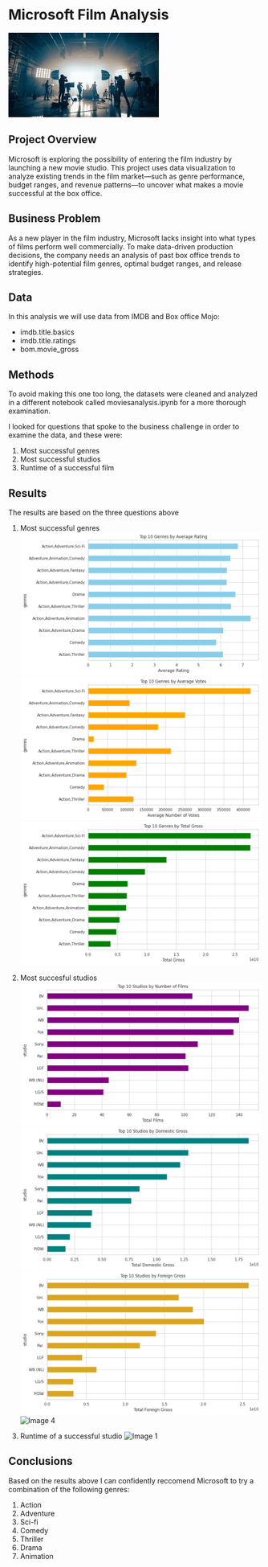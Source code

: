 
# Microsoft Film Analysis
![Film](https://github.com/Anthony-M-63/Microsoft-Project1/blob/4e020b6d8525d511480fd15f0104cfee401f9813/download.jpeg)
## Project Overview
Microsoft is exploring the possibility of entering the film industry by launching a new movie studio. This project uses data visualization to analyze existing trends in the film market—such as genre performance, budget ranges, and revenue patterns—to uncover what makes a movie successful at the box office.
## Business Problem
As a new player in the film industry, Microsoft lacks insight into what types of films perform well commercially. To make data-driven production decisions, the company needs an analysis of past box office trends to identify high-potential film genres, optimal budget ranges, and release strategies.
## Data
In this analysis we will use data from IMDB and Box office Mojo:
* imdb.title.basics
* imdb.title.ratings
* bom.movie_gross
## Methods
To avoid making this one too long, the datasets were cleaned and analyzed in a different notebook called moviesanalysis.ipynb for a more thorough examination.

I looked for questions that spoke to the business challenge in order to examine the data, and these were:
1. Most successful genres
2. Most successful studios
3. Runtime of a successful film
## Results
The results are based on the three questions above
1. Most successful genres
![Image 1](https://github.com/Anthony-M-63/Microsoft-Project1/blob/f39f784a6048243d59ee3a9b1498249338aca722/1.png)
![Image 2](https://github.com/Anthony-M-63/Microsoft-Project1/blob/40411e40722e397b19a3e37cef4c368fa9156165/2.png)
![Image 3](https://github.com/Anthony-M-63/Microsoft-Project1/blob/f12b86ef0c3bc2abd2f4d3f7b963e52b3fc84db1/3.png)

3. Most succesful studios
![Image 1](https://github.com/Anthony-M-63/Microsoft-Project1/blob/832949cbb8982642d526b435ac34a4deb4601924/4.png)
![Image 2](https://github.com/Anthony-M-63/Microsoft-Project1/blob/6885ed4b013e3e02d45e499212ee557ec51a31d9/5.png)
![Image 3](https://github.com/Anthony-M-63/Microsoft-Project1/blob/572a9ffbf8534613fff2e4829197db8799f40adb/6.png)
![Image 4](../OneDrive/Documents/Images/7.png)
4. Runtime of a successful studio
![Image 1](../OneDrive/Documents/Images/9.png)

## Conclusions
Based on the results above I can confidently reccomend Microsoft to try a combination of the following genres:
1. Action
2. Adventure
3. Sci-fi
4. Comedy
5. Thriller
6. Drama
7. Animation

